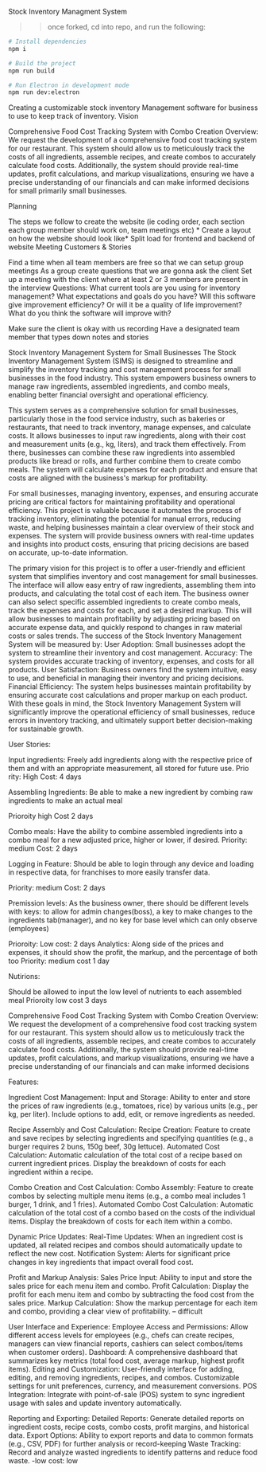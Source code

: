 Stock Inventory Managment System

>> once forked, cd into repo, and run the following:
```sh
# Install dependencies
npm i

# Build the project
npm run build

# Run Electron in development mode
npm run dev:electron
```
Creating a customizable stock inventory Management software for business to use to keep track of inventory. Vision

Comprehensive Food Cost Tracking System with Combo Creation Overview: We request the development of a comprehensive food cost tracking system for our restaurant. This system should allow us to meticulously track the costs of all ingredients, assemble recipes, and create combos to accurately calculate food costs. Additionally, the system should provide real-time updates, profit calculations, and markup visualizations, ensuring we have a precise understanding of our financials and can make informed decisions for small primarily small businesses.

Planning

The steps we follow to create the website (ie coding order, each section each group member should work on, team meetings etc) *
Create a layout on how the website should look like* Split load for frontend and backend of website
Meeting Customers & Stories

Find a time when all team members are free so that we can setup group meetings As a group create questions that we are gonna ask the client Set up a meeting with the client where at least 2 or 3 members are present in the interview Questions: What current tools are you using for inventory management? What expectations and goals do you have? Will this software give improvement efficiency? Or will it be a quality of life improvement? What do you think the software will improve with?

Make sure the client is okay with us recording Have a designated team member that types down notes and stories

Stock Inventory Management System for Small Businesses The Stock Inventory Management System (SIMS) is designed to streamline and simplify the inventory tracking and cost management process for small businesses in the food industry. This system empowers business owners to manage raw ingredients, assembled ingredients, and combo meals, enabling better financial oversight and operational efficiency.

This system serves as a comprehensive solution for small businesses, particularly those in the food service industry, such as bakeries or restaurants, that need to track inventory, manage expenses, and calculate costs. It allows businesses to input raw ingredients, along with their cost and measurement units (e.g., kg, liters), and track them effectively. From there, businesses can combine these raw ingredients into assembled products like bread or rolls, and further combine them to create combo meals. The system will calculate expenses for each product and ensure that costs are aligned with the business's markup for profitability.

For small businesses, managing inventory, expenses, and ensuring accurate pricing are critical factors for maintaining profitability and operational efficiency. This project is valuable because it automates the process of tracking inventory, eliminating the potential for manual errors, reducing waste, and helping businesses maintain a clear overview of their stock and expenses. The system will provide business owners with real-time updates and insights into product costs, ensuring that pricing decisions are based on accurate, up-to-date information.

The primary vision for this project is to offer a user-friendly and efficient system that simplifies inventory and cost management for small businesses. The interface will allow easy entry of raw ingredients, assembling them into products, and calculating the total cost of each item. The business owner can also select specific assembled ingredients to create combo meals, track the expenses and costs for each, and set a desired markup. This will allow businesses to maintain profitability by adjusting pricing based on accurate expense data, and quickly respond to changes in raw material costs or sales trends. The success of the Stock Inventory Management System will be measured by: User Adoption: Small businesses adopt the system to streamline their inventory and cost management. Accuracy: The system provides accurate tracking of inventory, expenses, and costs for all products. User Satisfaction: Business owners find the system intuitive, easy to use, and beneficial in managing their inventory and pricing decisions. Financial Efficiency: The system helps businesses maintain profitability by ensuring accurate cost calculations and proper markup on each product. With these goals in mind, the Stock Inventory Management System will significantly improve the operational efficiency of small businesses, reduce errors in inventory tracking, and ultimately support better decision-making for sustainable growth.

User Stories:

Input ingredients: Freely add ingredients along with the respective price of them and with an appropriate measurement, all stored for future use. Prio rity: High Cost: 4 days

Assembling Ingredients: Be able to make a new ingredient by combing raw ingredients to make an actual meal

Prioroity high Cost 2 days

Combo meals: Have the ability to combine assembled ingredients into a combo meal for a new adjusted price, higher or lower, if desired. Priority: medium Cost: 2 days

Logging in Feature: Should be able to login through any device and loading in respective data, for franchises to more easily transfer data.

Priority: medium Cost: 2 days

Premission levels: As the business owner, there should be different levels with keys: to allow for admin changes(boss), a key to make changes to the ingredients tab(manager), and no key for base level which can only observe (employees)

Prioroity: Low cost: 2 days Analytics: Along side of the prices and expenses, it should show the profit, the markup, and the percentage of both too Priority: medium cost 1 day

Nutirions:

Should be allowed to input the low level of nutrients to each assembled meal Prioroity low cost 3 days

Comprehensive Food Cost Tracking System with Combo Creation Overview: We request the development of a comprehensive food cost tracking system for our restaurant. This system should allow us to meticulously track the costs of all ingredients, assemble recipes, and create combos to accurately calculate food costs. Additionally, the system should provide real-time updates, profit calculations, and markup visualizations, ensuring we have a precise understanding of our financials and can make informed decisions

Features:

Ingredient Cost Management: Input and Storage: Ability to enter and store the prices of raw ingredients (e.g., tomatoes, rice) by various units (e.g., per kg, per liter). Include options to add, edit, or remove ingredients as needed.

Recipe Assembly and Cost Calculation: Recipe Creation: Feature to create and save recipes by selecting ingredients and specifying quantities (e.g., a burger requires 2 buns, 150g beef, 30g lettuce). Automated Cost Calculation: Automatic calculation of the total cost of a recipe based on current ingredient prices. Display the breakdown of costs for each ingredient within a recipe.

Combo Creation and Cost Calculation: Combo Assembly: Feature to create combos by selecting multiple menu items (e.g., a combo meal includes 1 burger, 1 drink, and 1 fries). Automated Combo Cost Calculation: Automatic calculation of the total cost of a combo based on the costs of the individual items. Display the breakdown of costs for each item within a combo.

Dynamic Price Updates: Real-Time Updates: When an ingredient cost is updated, all related recipes and combos should automatically update to reflect the new cost. Notification System: Alerts for significant price changes in key ingredients that impact overall food cost.

Profit and Markup Analysis: Sales Price Input: Ability to input and store the sales price for each menu item and combo. Profit Calculation: Display the profit for each menu item and combo by subtracting the food cost from the sales price. Markup Calculation: Show the markup percentage for each item and combo, providing a clear view of profitability. – difficult

User Interface and Experience: Employee Access and Permissions: Allow different access levels for employees (e.g., chefs can create recipes, managers can view financial reports, cashiers can select combos/items when customer orders). Dashboard: A comprehensive dashboard that summarizes key metrics (total food cost, average markup, highest profit items). Editing and Customization: User-friendly interface for adding, editing, and removing ingredients, recipes, and combos. Customizable settings for unit preferences, currency, and measurement conversions. POS Integration: Integrate with point-of-sale (POS) system to sync ingredient usage with sales and update inventory automatically.

Reporting and Exporting: Detailed Reports: Generate detailed reports on ingredient costs, recipe costs, combo costs, profit margins, and historical data. Export Options: Ability to export reports and data to common formats (e.g., CSV, PDF) for further analysis or record-keeping Waste Tracking: Record and analyze wasted ingredients to identify patterns and reduce food waste. -low cost: low

